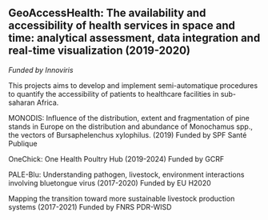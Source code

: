 ## GeoAccessHealth: The availability and accessibility of health services in space and time: analytical assessment, data integration and real-time visualization (2019-2020)  
*Funded by Innoviris*  

This projects aims to develop and implement semi-automatique procedures to quantify the accessibility of patients to healthcare facilities in sub-saharan Africa.


MONODIS: Influence of the distribution, extent and fragmentation of pine stands in Europe on the distribution and abundance of Monochamus spp., the vectors of Bursaphelenchus xylophilus. (2019)
Funded by SPF Santé Publique 

OneChick: One Health Poultry Hub (2019-2024)
Funded by GCRF 

PALE-Blu: Understanding pathogen, livestock, environment interactions involving bluetongue virus (2017-2020)
Funded by EU H2020 

Mapping the transition toward more sustainable livestock production systems (2017-2021)
Funded by FNRS PDR-WISD 
